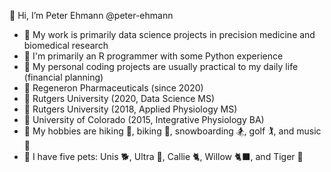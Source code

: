 👋 Hi, I’m Peter Ehmann @peter-ehmann

- 👀  My work is primarily data science projects in precision medicine and biomedical research
- 🌱  I'm primarily an R programmer with some Python experience
- 🧠  My personal coding projects are usually practical to my daily life (financial planning)
- 🏢  Regeneron Pharmaceuticals (since 2020)
- 🍎  Rutgers University (2020, Data Science MS)
- 🍎  Rutgers University (2018, Applied Physiology MS)
- 🍏  University of Colorado (2015, Integrative Physiology BA)
- 🌟  My hobbies are hiking 🥾, biking 🚴, snowboarding 🏂, golf 🏌️, and music 🎸
- 🐶  I have five pets: Unis 🐕, Ultra 🦮, Callie 🐈, Willow 🐈‍⬛, and Tiger 🦎
